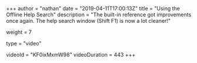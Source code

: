 +++
author = "nathan"
date = "2019-04-11T17:00:13Z"
title = "Using the Offline Help Search"
description = "The built-in reference got improvements once again. The help search window (Shift F1) is now a lot cleaner!"

weight = 7

type = "video"

videoId = "KF0ixMxmW98"
videoDuration = 443
+++

